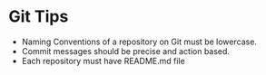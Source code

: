 # Git Tips
* Naming Conventions of a repository on Git must be lowercase.
* Commit messages should be precise and action based.
* Each repository must have README.md file
